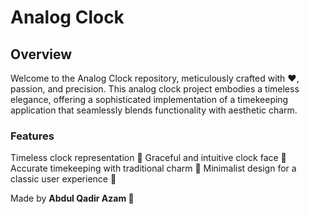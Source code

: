# Analog Clock

## Overview
Welcome to the Analog Clock repository, meticulously crafted with ❤️, passion, and precision. This analog clock project embodies a timeless elegance, offering a sophisticated implementation of a timekeeping application that seamlessly blends functionality with aesthetic charm.

### Features
Timeless clock representation 🌟
Graceful and intuitive clock face 🌟
Accurate timekeeping with traditional charm 🌟
Minimalist design for a classic user experience 🌟

Made by **Abdul Qadir Azam 🚀**
